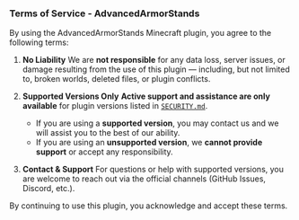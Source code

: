### Terms of Service - AdvancedArmorStands

By using the AdvancedArmorStands Minecraft plugin, you agree to the following terms:

1. **No Liability**
   We are **not responsible** for any data loss, server issues, or damage resulting from the use of this plugin — including, but not limited to, broken worlds, deleted files, or plugin conflicts.

2. **Supported Versions Only**
   **Active support and assistance are only available** for plugin versions listed in [`SECURITY.md`](https://github.com/Parsa3323/AdvancedArmorStands/blob/master/SECURITY.md).

    * If you are using a **supported version**, you may contact us and we will assist you to the best of our ability.
    * If you are using an **unsupported version**, we **cannot provide support** or accept any responsibility.

3. **Contact & Support**
   For questions or help with supported versions, you are welcome to reach out via the official channels (GitHub Issues, Discord, etc.).

By continuing to use this plugin, you acknowledge and accept these terms.

